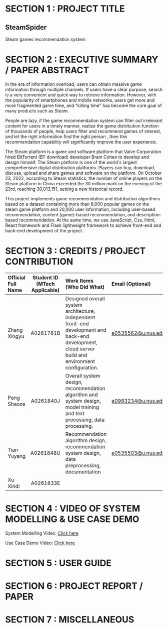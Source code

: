 # SECTION 1 : PROJECT TITLE

## SteamSpider

Steam games recommendation system

# SECTION 2 : EXECUTIVE SUMMARY / PAPER ABSTRACT

In the era of information overload, users can obtain massive game information through multiple channels. If users have a clear purpose, search is a very convenient and quick way to retrieve information. However, with the popularity of smartphones and mobile networks, users get more and more fragmented game time, and "killing time" has become the core goal of many products such as Steam.

People are lazy, if the game recommendation system can filter out irrelevant content for users in a timely manner, realize the game distribution function of thousands of people, help users filter and recommend games of interest, and let the right information find the right person , then this recommendation capability will significantly improve the user experience.

The Steam platform is a game and software platform that Valve Corporation hired BitTorrent (BT download) developer Bram Cohen to develop and design himself. The Steam platform is one of the world's largest comprehensive digital distribution platforms. Players can buy, download, discuss, upload and share games and software on the platform. On October 23, 2022, according to Steam statistics, the number of online players on the Steam platform in China exceeded the 30 million mark on the evening of the 23rd, reaching 30,013,151, setting a new historical record.

This project implements game recommendation and distribution algorithms based on a dataset containing more than 8,000 popular games on the steam game platform and 20,000 user information, including user-based recommendation, content (game)-based recommendation, and description-based recommendation. At the same time, we use JavaScript, Css, Html, React framework and Flask lightweight framework to achieve front-end and back-end development of the project.

# SECTION 3 : CREDITS / PROJECT CONTRIBUTION

| Official Full Name | Student ID (MTech Applicable) | Work Items (Who Did What)                                                                                                                           | Email (Optional)      |
| :----------------- | :---------------------------: | :-------------------------------------------------------------------------------------------------------------------------------------------------- | :-------------------- |
| Zhang Xingyu       |           A0261781B           | Designed overall system architecture, independent front-end development and back-end development, cloud server build and environment configuration. | e0535562@u.nus.edu    |
| Peng Shaoze        |           A0261840J           | Overall system design, recommendation algorithm and system design, model training and text processing, data processing.                         | e0983234@u.nus.edu |
| Tian Yuyang        |           A0261848U           | Recommendation algorithm design, recommendation system design, data preprocessing, documentation                                                    | e0535503@u.nus.edu    |
| Xu Xindi           |           A0261833E           |                                                                                                                                                     |                       |

# SECTION 4 : VIDEO OF SYSTEM MODELLING & USE CASE DEMO

System Modelling Video: [Click here](https://youtu.be/guw4rCkqw8U)

Use Case Demo Video: [Click here](https://youtu.be/Yn10Qviu7Ww)

# SECTION 5 : USER GUIDE

# SECTION 6 : PROJECT REPORT / PAPER


# SECTION 7 : MISCELLANEOUS
